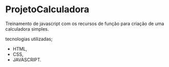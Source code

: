 # ProjetoCalculadora
Treinamento de javascript com os recursos de função para criação de uma calculadora simples.

tecnologias utilizadas;

* HTML,
* CSS,
* JAVASCRIPT.

